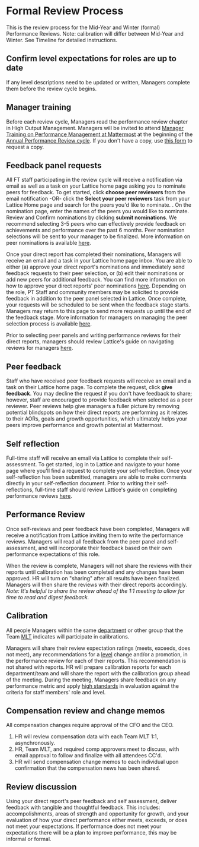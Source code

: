 # Formal Review Process

This is the review process for the Mid-Year and Winter \(formal\) Performance Reviews. Note: calibration will differ between Mid-Year and Winter. See Timeline for detailed instructions.

## Confirm level expectations for roles are up to date

If any level descriptions need to be updated or written, Managers complete them before the review cycle begins.

## Manager training

Before each review cycle, Managers read the performance review chapter in High Output Management. Managers will be invited to attend [Manager Training on Performance Management at Mattermost](https://handbook.mattermost.com/operations/workplace/people/performance-reviews-50#manager-training) at the beginning of the [Annual Performance Review cycle](https://handbook.mattermost.com/operations/workplace/people/performance-reviews-50#what-is-the-process). If you don't have a copy, use [this form](https://forms.gle/SUWWvZZGqg5B4d1aA) to request a copy.

## Feedback panel requests

All FT staff participating in the review cycle will receive a notification via email as well as a task on your Lattice home page asking you to nominate peers for feedback. To get started, click **choose peer reviewers** from the email notification -OR- click the **Select your peer reviewers** task from your Lattice Home page and search for the peers you'd like to nominate. . On the nomination page, enter the names of the peers you would like to nominate. Review and Confirm nominations by clicking **submit nominations**. We recommend selecting 3-5 peers who can effectively provide feedback on achievements and performance over the past 6 months. Peer nomination selections will be sent to your manager to be finalized. More information on peer nominations is available [here](https://help.lattice.com/hc/en-us/articles/1500001692902-Nominate-Peer-Reviewers-for-Yourself). 

Once your direct report has completed their nominations, Managers will receive an email and a task in your Lattice home page inbox. You are able to either (a) approve your direct report's nominations and immediately send feedback requests to their peer selection, or (b) edit their nominations or add new peers for additional feedback. You can find more information on how to approve your direct reports' peer nominations [here](https://help.lattice.com/hc/en-us/articles/1500001692742-Approve-Your-Direct-Report-s-Peer-Selection). Depending on the role, PT Staff and community members may be solicited to provide feedback in addition to the peer panel selected in Lattice. Once complete, your requests will be scheduled to be sent when the feedback stage starts. Managers may return to this page to send more requests up until the end of the feedback stage. More information for managers on managing the peer selection process is available [here](https://cloud.scorm.com/ScormEngineInterface/defaultui/player/modern.html?configuration=db1M4iPRqeQcV5M7WEvXeR548xreqOrdBfArCusspmFNak_ADJYNngS4sDh3tatitixq2pK56M4ismKY6pGxKFiSJwoc_RMzaLmfg4Orl-taMYTOGgoiqN7_BQOf_4gsnGXazYQNTvQQCm-TJaCY1GLMORukVcukS7mKtH2eDi4DZ8BLS2d_bz5cIK0FGjaasCG6eRal8CY89VULtdgkzMAeMDLfHK0FSpUAik6ssQWzH2o4kJXtEAD8DUyXIE2vMoFVtcWQiQSD-RQ2YQS4SUPct2_cAALcy_lID7dplGN4A5SS_VooWwYKmbW_ImAVf0d1B_yIn_Wh6bIBQwR14UIs8nRIfJp4RYjp44Mvwt6V91K-r3vnYUl0glsburdcjT_LDskdNVXdQ6mUKiPhYQ&preventRightClick=false&cc=en_US&cache=21.1.29.480&playerConfUrl=j&package=4FUGRO2eEOyBQAZP2finOVivEu2TdjeQ6cDnrisganACU6vl5LGF6TqYZ_w9VxSkYld_2FKIQQc_eHyCjhxgA1JaEyUw3rYSzv1r4Qwz_stAvAkbDhJUTA&redirectUrl=https%3A%2F%2Flatticeuniversity.lattice.com%2Fcollections%2Fbf3046c4-d8b0-11ed-a471-06c0361096e5%3Frefresh_status%3Dtrue&registration=URU6tIU2GtP0JEIop33AIAPQ7P9NFOOYbvmvbI8gVfRjLPf7MrV7m7QpMzaDrRbTE_y_Ins1o7Te6K_jBkBohg0DCuNsz6LUxVSs_WcMuJcgXIPlo2sQT8jddmwMOisDwLsZRkhYxvE0HUWLzW4Ii6qRS5Xn5DtM-bTuQI0PNVROx6jz&tracking=true&forceReview=false&player=modern&ts=20231106234140).

Prior to selecting peer panels and writing performance reviews for their direct reports, managers should review Lattice's guide on navigating reviews for managers [here](https://help.lattice.com/hc/en-us/articles/1500002045142-Navigate-Reviews-as-a-Manager).

## Peer feedback

Staff who have received peer feedback requests will receive an email and a task on their Lattice home page. To complete the request, click **give feedback**. You may decline the request if you don't have feedback to share; however, staff are encouraged to provide feedback when selected as a peer reviewer. Peer reviews help give managers a fuller picture by removing potential blindspots on how their direct reports are performing as it relates to their AORs, goals and growth opportunities, which ultimately helps your peers improve performance and growth potential at Mattermost.  

## Self reflection

Full-time staff will receive an email via Lattice to complete their self-assessment. To get started, log in to Lattice and navigate to your home page where you'll find a request to complete your self-reflection. Once your self-reflection has been submitted, managers are able to make comments directly in your self-reflection document. Prior to writing their self-reflections, full-time staff should review Lattice's guide on completing performance reviews [here](https://help.lattice.com/hc/en-us/articles/360060207674-Complete-a-Performance-Review).

## Performance Review

Once self-reviews and peer feedback have been completed, Managers will receive a notification from Lattice inviting them to write the performance reviews. Managers will read all feedback from the peer panel and self-assessment, and will incorporate their feedback based on their own performance expectations of this role.

When the review is complete, Managers will not share the reviews with their reports until calibration has been completed and any changes have been approved. HR will turn on "sharing" after all results have been finalized. Managers will then share the reviews with their direct reports accordingly. _Note: It's helpful to share the review ahead of the 1:1 meeting to allow for time to read and digest feedback._

## Calibration

All people Managers within the same [department](https://handbook.mattermost.com/company/how-to-guides-for-staff/how-to-spend-company-money/how-to-use-expensify#departments) or other group that the Team [MLT](https://handbook.mattermost.com/operations/operations/mlt-cadence) indicates will participate in calibrations.

Managers will share their review expectation ratings \(meets, exceeds, does not meet\), any recommendations for a [level](https://docs.google.com/document/d/1XNGYOHouoY42YYmFHNrhu-vHDtWVrPL5E8M_BpwF9iU/edit) change and/or a promotion, in the performance review for each of their reports. This recommendation is not shared with reports. HR will prepare calibration reports for each department/team and will share the report with the calibration group ahead of the meeting. During the meeting, Managers share feedback on any performance metric and apply [high standards](https://handbook.mattermost.com/company/about-mattermost#leadership-principles) in evaluation against the criteria for staff members' role and level.

## Compensation review and change memos

All compensation changes require approval of the CFO and the CEO.

1. HR will review compensation data with each Team MLT 1:1, asynchronously.
2. HR, Team MLT, and required comp approvers meet to discuss, with email approval to follow and finalize with all attendees CC'd.
3. HR will send compensation change memos to each individual upon confirmation that the compensation news has been shared.

## Review discussion

Using your direct report's peer feedback and self assessment, deliver feedback with tangible and thoughtful feedback. This includes: accompolishments, areas of strength and opportunity for growth, and your evaluation of how your direct performance either meets, exceeds, or does not meet your expectations. If performance does not meet your expectations there will be a plan to improve performance, this may be informal or formal.

